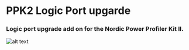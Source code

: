 # PPK2 Logic Port upgarde
### Logic port upgrade add on for the Nordic Power Profiler Kit II.  

![alt text][img_feat] 



[img_feat]: pics/ppk2_logicPortUpgrade_v2 "Features"  
[img_main]: pics/ppk2lp_1.jpg "PPK2 Logic Port upgrade"
